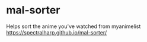 # mal-sorter
Helps sort the anime you've watched from myanimelist
https://spectralharp.github.io/mal-sorter/
